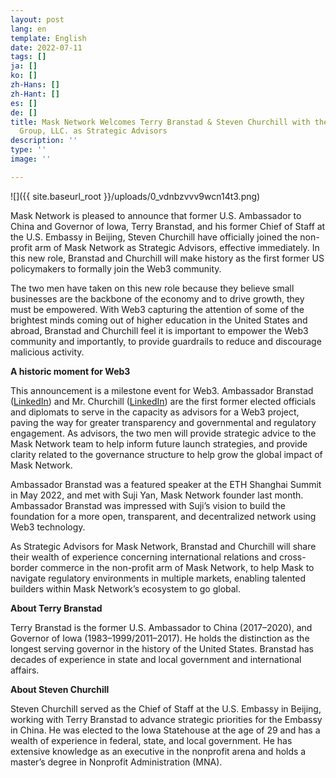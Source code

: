 ```yaml
---
layout: post
lang: en
template: English
date: 2022-07-11
tags: []
ja: []
ko: []
zh-Hans: []
zh-Hant: []
es: []
de: []
title: Mask Network Welcomes Terry Branstad & Steven Churchill with the Branstad Churchill
  Group, LLC. as Strategic Advisors
description: ''
type: ''
image: ''

---
```

![]({{ site.baseurl_root }}/uploads/0_vdnbzvvv9wcn14t3.png)

Mask Network is pleased to announce that former U.S. Ambassador to China and Governor of Iowa, Terry Branstad, and his former Chief of Staff at the U.S. Embassy in Beijing, Steven Churchill have officially joined the non-profit arm of Mask Network as Strategic Advisors, effective immediately. In this new role, Branstad and Churchill will make history as the first former US policymakers to formally join the Web3 community.

The two men have taken on this new role because they believe small businesses are the backbone of the economy and to drive growth, they must be empowered. With Web3 capturing the attention of some of the brightest minds coming out of higher education in the United States and abroad, Branstad and Churchill feel it is important to empower the Web3 community and importantly, to provide guardrails to reduce and discourage malicious activity.

**A historic moment for Web3**

This announcement is a milestone event for Web3. Ambassador Branstad ([LinkedIn](https://www.linkedin.com/in/ambassador-terry-branstad-181ba6210/)) and Mr. Churchill ([LinkedIn](https://www.linkedin.com/in/steve-churchill-7258535/)) are the first former elected officials and diplomats to serve in the capacity as advisors for a Web3 project, paving the way for greater transparency and governmental and regulatory engagement. As advisors, the two men will provide strategic advice to the Mask Network team to help inform future launch strategies, and provide clarity related to the governance structure to help grow the global impact of Mask Network.

Ambassador Branstad was a featured speaker at the ETH Shanghai Summit in May 2022, and met with Suji Yan, Mask Network founder last month. Ambassador Branstad was impressed with Suji’s vision to build the foundation for a more open, transparent, and decentralized network using Web3 technology.

As Strategic Advisors for Mask Network, Branstad and Churchill will share their wealth of experience concerning international relations and cross-border commerce in the non-profit arm of Mask Network, to help Mask to navigate regulatory environments in multiple markets, enabling talented builders within Mask Network’s ecosystem to go global.

**About Terry Branstad**

Terry Branstad is the former U.S. Ambassador to China (2017–2020), and Governor of Iowa (1983–1999/2011–2017). He holds the distinction as the longest serving governor in the history of the United States. Branstad has decades of experience in state and local government and international affairs.

**About Steven Churchill**

Steven Churchill served as the Chief of Staff at the U.S. Embassy in Beijing, working with Terry Branstad to advance strategic priorities for the Embassy in China. He was elected to the Iowa Statehouse at the age of 29 and has a wealth of experience in federal, state, and local government. He has extensive knowledge as an executive in the nonprofit arena and holds a master’s degree in Nonprofit Administration (MNA).